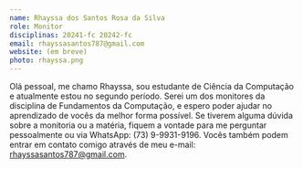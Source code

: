 ```yaml
---
name: Rhayssa dos Santos Rosa da Silva
role: Monitor
disciplinas: 20241-fc 20242-fc
email: rhayssasantos787@gmail.com
website: (em breve)
photo: rhayssa.png
---
```


Olá pessoal, me chamo Rhayssa, sou estudante de Ciência da Computação e
atualmente estou no segundo período. Serei um dos monitores da disciplina de
Fundamentos da Computação, e espero poder ajudar no aprendizado de vocês da
melhor forma possível. Se tiverem alguma dúvida sobre a monitoria ou a
matéria, fiquem a vontade para me perguntar pessoalmente ou via
WhatsApp: (73) 9-9931-9196. Vocês também podem entrar em contato comigo através
de meu e-mail:
<a href="mailto:rhayssasantos787@gmail.com">rhayssasantos787@gmail.com</a>.
